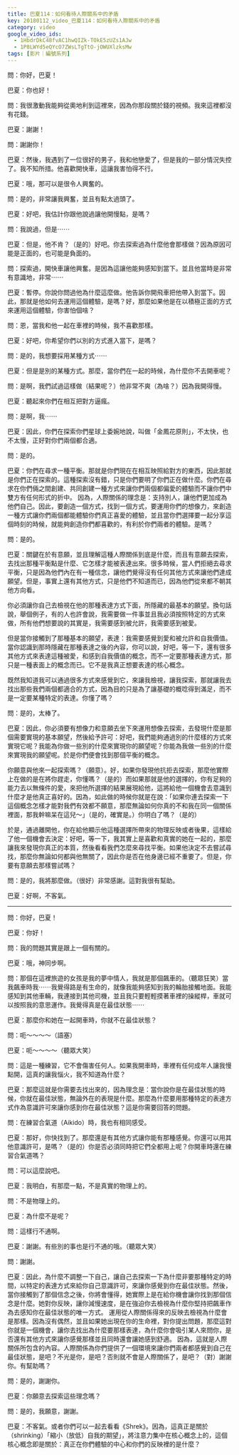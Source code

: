 ```yaml
---
title: 巴夏114：如何看待人際關系中的矛盾
key: 20180112_video_巴夏114：如何看待人際關系中的矛盾
category: video
google_video_ids:
  - 1HbdrDkC48fvAC1hwQIZk-TOkE5zUZs1AJw
  - 1P8LWYd5eQYcO7ZWsLTgTtO-jOWUXlzksMw
tags: [影片｜編號系列]
---
```


問：你好，巴夏！

巴夏：你也好！

問：我很激動我能夠從奧地利到這裡來，因為你那段關於錢的視頻。我來這裡都沒有花錢。

巴夏：謝謝！

問：謝謝你！

巴夏：然後，我遇到了一位很好的男子，我和他戀愛了，但是我的一部分情況失控了。我不知所措。他喜歡開快車，這讓我害怕得不行。

巴夏：哦，那可以是很令人興奮的。

問：是的，非常讓我興奮，並且有點太過頭了。

巴夏：好吧，我估計你跟他說過讓他開慢點，是嗎？

問：我說過，但是⋯⋯

巴夏：但是，他不肯？（是的）好吧。你去探索過為什麼他會那樣做？因為原因可能是正面的，也可能是負面的。

問：探索過，開快車讓他興奮。是因為這讓他能夠感知到當下。並且他當時是非常有意識地，非常⋯⋯

巴夏：暫停。你說你問過他為什麼這麼做。他告訴你開飛車把他帶入到當下。因此，那就是他如何去運用這個體驗，是嗎？好，那麼如果他是在以積極正面的方式來運用這個體驗，你害怕個啥？

問：恩，當我和他一起在車裡的時候，我不喜歡那樣。

巴夏：好吧，你希望你們以別的方式進入當下，是嗎？

問：是的，我想要採用某種方式⋯⋯

巴夏：但是是別的某種方式。那麼，當你們在一起的時候，為什麼你不去開車呢？

問：是啊，我們試過這樣做（結果呢？）他非常不爽（為啥？）因為我開得慢。

巴夏：聽起來你們在相互把對方逼瘋。

問：是啊，我⋯⋯

巴夏：因此，你們在探索你們星球上委婉地說，叫做「金鳳花原則」，不太快，也不太慢，正好對你們兩個都合適。

問：是的。

巴夏：你們在尋求一種平衡。那就是你們現在在相互映照給對方的東西，因此那就是你們正在探索的。這種探索沒有錯，只是你們要明了你們正在做什麼。你們在尋求在你們倆之間創建、共同創建一種方式來讓你們兩個都偏愛的體驗而不讓你們中雙方有任何形式的折中。
因為，人際關係的理念是：支持別人，讓他們更加成為他們自己。因此，要創造一個方式，找到一個方式，要運用你們的想像力，來創造一種方式讓你們兩個都能體驗你們真正喜愛的體驗，並且當你們選擇要一起分享這個時刻的時候，就能夠創造你們都喜歡的，有利於你們兩者的體驗。是嗎？

問：是的。

巴夏：關鍵在於有意願，並且理解這種人際關係到底是什麼，而且有意願去探索，去找出那種平衡點是什麼、它怎樣才能被表達出來。很多時候，當人們拒絕去尋求平衡，只是因為他們內在有一種信念，讓他們覺得沒有任何其他方式來讓他們達成願望。但是，事實上還有其他方式，只是他們不知道而已，因為他們從來都不朝其他方向看。

你必須讓你自己去檢視在他的那種表達方式下面，所隱藏的最基本的願望。換句話說，舉個例子，有的人也許會說，我需要做一件事並且我必須按照特定的方式來做，所有他們想要說的其實是，我需要感到被允許，我需要感到被愛。

但是當你接觸到了那種基本的願望，表達：我需要感覺到愛和被允許和自我價值。當你認識到那時隱藏在那種表達之後的內容，你可以說，好吧，等一下，還有很多其他方式來表達這種被愛，和感到自我價值的概念，而不一定要那種表達方式，那只是一種表面上的概念而已。它不是我真正想要表達的核心概念。

既然我知道我可以通過很多方式來感覺到它，來讓我檢視，讓我探索，那就讓我去找出那些我們兩個都適合的方式，因為目的只是為了讓基礎的概唸得到滿足，而不是一定要某種特定的表達。你懂了嗎？

問：是的，太棒了。

巴夏：因此，你必須要有想像力和意願去坐下來運用想像去探索，去發現什麼是那個需要實現的基本願望，然後給予許可：好吧，我們能夠通過別的什麼樣的方式來實現它呢？我能為你做一些別的什麼來實現你的願望呢？你能為我做一些別的什麼來實現我的願望呢。於是你們便會找到那個平衡的概念。

你願意與他來一起探索嗎？（願意）。好，如果你發現他抗拒去探索，那麼他實際上在做的是在將你趕走，你懂嗎？（是的）而如果那就是他的選擇的，你有足夠的能力去以無條件的愛，來把他所選擇的結果展現給他，這將給他一個機會去意識到什麼才是他真正喜好的。因為，如此做的時候你就是在說：「如果你連去探索一下這個概念怎樣才能對我們有效都不願意，那麼無論如何你真的不和我在同一個關係裡面，那我幹嘛呆在這兒～」（是的，確實是。）你明白了嗎？（是的）

於是，通過離開他，你在給他顯示他這種選擇所帶來的物理反映或者後果，這樣給了他一個機會去決定：好吧，等一下，我其實上是喜歡和真實的她在一起的，那麼讓我來發現你真正的本質，然後看看我們怎麼來尋找平衡。如果他決定不去嘗試尋找，那麼你無論如何都與他無關了，因此你是否在他身邊已經不重要了。但是，你要有意願去那樣嘗試嗎？

問：是的，我將那麼做。（很好）非常感謝。這對我很有幫助。

巴夏：好啊，不客氣。

---

問：你好，巴夏！

巴夏：你好！

問：我的問題其實是跟上一個有關的。

巴夏：哦，神同步啊。

問：那個在這裡旅遊的女孩是我的夢中情人，我就是那個飆車的。（聽眾狂笑）當我飆車時我⋯⋯我覺得路是有生命的，就像我能夠感知到我的輪胎接觸地面。我能感知到其他車輛，我連接到其他司機，並且我只要輕輕摸著車裡的操縱桿，車就可以按照我的意思運作。我覺得真是在最佳狀態⋯⋯

巴夏：那麼你和她在一起開車時，你就不在最佳狀態？

問：呃～～～～（語塞）

巴夏：呃～～～～（聽眾大笑）

問：這是一種練習，它不會傷害任何人。如果我開車時，車裡有任何成年人讓我慢點開，這真的讓我惱火，我不知道為什麼？

巴夏：那麼這就是你需要去找出來的，因為理念是：當你說你是在最佳狀態的時候，你就在最佳狀態，無論外在的表現是什麼。那麼為什麼要用那種特定的表達方式作為意識許可來讓你感到你在最佳狀態？這是你需要回答的問題。

問：在練習合氣道（Aikido）時，我也有相同感受。

巴夏：那好，你快找到了。那麼還是有其他方式讓你能有那種感覺。你還可以用其他意識許可，是嗎？（是的）你是否必須同時把它們全都用上呢？你開車時還在練習合氣道嗎？

問：可以這麼說吧。

巴夏：我明白，有那麼一點，不是真實的物理上的。

問：不是物理上的。

巴夏：為什麼不是呢？

問：這樣行不通啊。

巴夏：謝謝。有些別的事也是行不通的哦。（聽眾大笑）

問：謝謝。

巴夏：因此，為什麼不調整一下自己，讓自己去探索一下為什麼非要那種特定的時間，以特定的表達方式來給你自己意識許可，來讓你感覺到你在最佳狀態。然後，當你接觸到了那個信念之後，你將會懂得，她實際上是在給你機會讓你找到那個信念是什麼。她對你反映，讓你減慢速度，是在強迫你去檢視為什麼你堅持把飆車作為去感知你在最佳狀態的唯一方式。
運用從人際關係得來的反映去檢視為什麼會是那樣。因為沒有偶然，並且如果她出現在你的生命裡，對你提出問題，那麼這對你就是一個機會，讓你去找出為什麼要那樣表達，為什麼你會吸引某人來問你，是否還有其他方式來讓你感覺那樣並且同時還會讓她感到舒適。
因為，這就是人際關係所包含的內容。人際關係為你們提供了一個環境來讓你們兩者都感覺到自己在最佳狀態，是吧？不光是你，是吧？否則就不會是人際關係了，是吧？（對）謝謝你。有幫助嗎？

問：是的，謝謝你。

巴夏：你願意去探索這些理念嗎？

問：是的，我願意，謝謝。

巴夏：不客氣。或者你們可以一起去看看《Shrek》。因為，這真正是關於（shrinking）「縮小（放低）自我的期望」，將注意力集中在核心概念上的，這個核心概念即是關於：真正在你們體驗的中心和你們的反映裡的是什麼？
